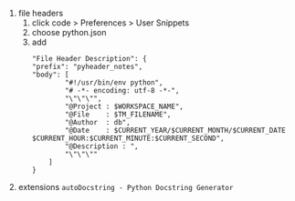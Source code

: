 1. file headers
    1. click code > Preferences > User Snippets
    2. choose python.json 
    3. add 
        ```
        "File Header Description": {
		"prefix": "pyheader_notes",
		"body": [
                "#!/usr/bin/env python",
                "# -*- encoding: utf-8 -*-",
                "\"\"\"",
                "@Project : $WORKSPACE_NAME", 
                "@File    : $TM_FILENAME",
                "@Author  : db",
                "@Date    : $CURRENT_YEAR/$CURRENT_MONTH/$CURRENT_DATE $CURRENT_HOUR:$CURRENT_MINUTE:$CURRENT_SECOND", 
                "@Description : ",
                "\"\"\""
            ]
        }
        ```
2. extensions `autoDocstring - Python Docstring Generator`